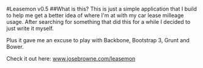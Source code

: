 #Leasemon v0.5
##What is this?
This is just a simple application that I build to help me get a better idea of where I'm at with my car lease milleage usage. After searching for something that did this for a while I decided to just write it myself. 

Plus it gave me an excuse to play with Backbone, Bootstrap 3, Grunt and Bower.

Check it out here: <a href="http://www.josebrowne.com/leasemon">www.josebrowne.com/leasemon</a>